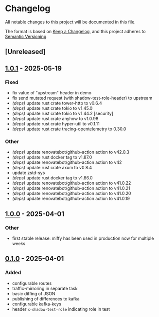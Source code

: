 # Changelog

All notable changes to this project will be documented in this file.

The format is based on [Keep a Changelog](https://keepachangelog.com/en/1.0.0/),
and this project adheres to [Semantic Versioning](https://semver.org/spec/v2.0.0.html).

## [Unreleased]

## [1.0.1](https://github.com/elmarx/miffy/compare/v1.0.0...v1.0.1) - 2025-05-19

### Fixed

- fix value of "upstream" header in demo
- fix send mutated request (with shadow-test-role-header) to upstream
- *(deps)* update rust crate tower-http to v0.6.4
- *(deps)* update rust crate tokio to v1.45.0
- *(deps)* update rust crate tokio to v1.44.2 [security]
- *(deps)* update rust crate anyhow to v1.0.98
- *(deps)* update rust crate hyper-util to v0.1.11
- *(deps)* update rust crate tracing-opentelemetry to 0.30.0

### Other

- *(deps)* update renovatebot/github-action action to v42.0.3
- *(deps)* update rust docker tag to v1.87.0
- *(deps)* update renovatebot/github-action action to v42
- *(deps)* update rust crate axum to v0.8.4
- update zstd-sys
- *(deps)* update rust docker tag to v1.86.0
- *(deps)* update renovatebot/github-action action to v41.0.22
- *(deps)* update renovatebot/github-action action to v41.0.21
- *(deps)* update renovatebot/github-action action to v41.0.20
- *(deps)* update renovatebot/github-action action to v41.0.19

## [1.0.0](https://github.com/elmarx/miffy/compare/v0.1.0...v1.0.0) - 2025-04-01

### Other

- first stable release: miffy has been used in production now for multiple weeks

## [0.1.0](https://github.com/elmarx/miffy/releases/tag/v0.1.0) - 2025-04-01

### Added

- configurable routes
- traffic-mirroring in separate task
- basic diffing of JSON
- publishing of differences to kafka
- configurable kafka-keys
- header `x-shadow-test-role` indicating role in test